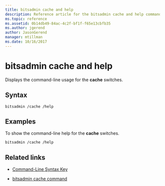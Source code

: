 ```yaml
---
title: bitsadmin cache and help
description: Reference article for the bitsadmin cache and help command, which displays the command-line usage for the **cache** switches.
ms.topic: reference
ms.assetid: 0b14db49-84ac-4c2f-bf1f-f65e13cbfb35
ms.author: jgerend
author: JasonGerend
manager: mtillman
ms.date: 10/16/2017
---
```


# bitsadmin cache and help

Displays the command-line usage for the **cache** switches.

## Syntax

```
bitsadmin /cache /help
```

## Examples

To show the command-line help for the **cache** switches.

```
bitsadmin /cache /help
```

## Related links

- [Command-Line Syntax Key](command-line-syntax-key.md)

- [bitsadmin cache command](bitsadmin-cache.md)
